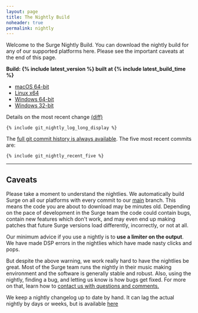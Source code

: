 ```yaml
---
layout: page
title: The Nightly Build
noheader: true
permalink: nightly
---
```


Welcome to the Surge Nightly Build. You can download the nightly build for any of our supported platforms here. Please
see the important caveats at the end of this page.

<b>Build: {% include latest_version %} built at {% include latest_build_time %}</b>

<ul>
<li><a href="{% include latest_macos_url %}">macOS 64-bit</a></li>
<li><a href="{% include latest_linux_x64_url %}">Linux x64</a></li>
<li><a href="{% include latest_win_x64_url %}">Windows 64-bit</a></li>
<li><a href="{% include latest_win_x86_url %}">Windows 32-bit</a></li>
</ul>

Details on the most recent change 
<a href="https://github.com/surge-synthesizer/surge/commit/{% include git_nightly_log_hash %}">(diff)</a> 

```
{% include git_nightly_log_long_display %}
```

<p>
</p>

The <a href="https://github.com/surge-synthesizer/surge/commits/main">full git commit history is always available</a>.
The five most recent commits are:

```
{% include git_nightly_recent_five %}
```

<p>
</p>

<hr>

## Caveats

Please take a moment to understand the nightlies. We automatically build Surge on all our 
platforms with every commit to our <a href="https://github.com/surge-synthesizer/surge">main</a> branch. This means
the code you are about to download may be minutes old. Depending on the pace of development in the Surge team
the code could contain bugs, contain new features which don't work, and may even end up making patches that
future Surge versions load differently, incorrectly, or not at all.

Our minimum advice if you use a nightly is to <b>use a limiter on the output</b>. We have made DSP errors in the nightlies
which have made nasty clicks and pops.

But despite the above warning, we work really hard to have the nightlies be great. Most of the Surge team runs the nightly in their
music making environment and the software is generally stable and robust. Also, using the nightly, finding a bug, and letting us
know is how bugs get fixed. For more on that, learn how to <a href="/feedback">contact us with questions and comments.</a>

We keep a nightly changelog up to date by hand. It can lag the actual nightly by days or weeks, but is available
<a href="/nightlychangelog">here</a>


